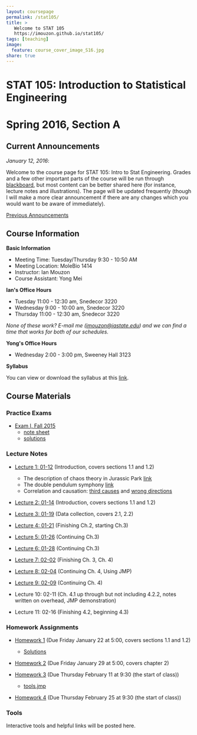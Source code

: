 ```yaml
---
layout: coursepage
permalink: /stat105/
title: >
   Welcome to STAT 105
   https://imouzon.github.io/stat105/
tags: [teaching]
image:
  feature: course_cover_image_S16.jpg
share: true
---
```


# STAT 105: Introduction to Statistical Engineering 

# Spring 2016, Section A

## Current Announcements

*January 12, 2016*:

Welcome to the course page for STAT 105: Intro to Stat Engineering. 
Grades and a few other important parts of the course will be run through [blackboard](https://bb.its.iastate.edu/), but most content can be better shared here (for instance, lecture notes and illustrations).
The page will be updated frequently (though I will make a more clear announcement if there are any changes which you would want to be aware of immediately).

[Previous Announcements](https://imouzon.github.io/stat105/announcements/)

## Course Information

**Basic Information**

-  Meeting Time: Tuesday/Thursday 9:30 - 10:50 AM
-  Meeting Location: MoleBio 1414
-  Instructor: Ian Mouzon
-  Course Assistant: Yong Mei

**Ian's Office Hours**

-  Tuesday 11:00 - 12:30 am, Snedecor 3220
-  Wednesday 9:00 - 10:00 am, Snedecor 3220
-  Thursday 11:00 - 12:30 am, Snedecor 3220

*None of these work? E-mail me (imouzon@iastate.edu) and we can find a time that works for both of our schedules.*

**Yong's Office Hours**

-  Wednesday 2:00 - 3:00 pm, Sweeney Hall 3123

**Syllabus**

You can view or download the syllabus at this [link](./syllabus_stat105_S16.pdf).


## Course Materials

### Practice Exams

-  [Exam I, Fall 2015](./practice_exams/stat105_F15_exam1_formB_print.pdf)
   -  [note sheet](./practice_exams/stat105_note_sheet_exam1.pdf)
   -  [solutions](./practice_exams/stat105_F15_exam1B_soln.pdf)

### Lecture Notes

-  [Lecture 1: 01-12](./lectures/lecture1/lecture1.html) (Introduction, covers sections 1.1 and 1.2)
   -  The description of chaos theory in Jurassic Park [link](https://www.youtube.com/watch?v=5cVLUPwrSmU)
   -  The double pendulum symphony [link](https://www.youtube.com/watch?v=MtJLhb9yaPc)
   -  Correlation and causation: [third causes](https://en.wikipedia.org/wiki/Third-cause_fallacy) and [wrong directions](https://en.wikipedia.org/wiki/Wrong_direction)

-  [Lecture 2: 01-14](./lectures/lecture2/lecture2.html) (Introduction, covers sections 1.1 and 1.2)

-  [Lecture 3: 01-19](./lectures/lecture3/lecture3.html) (Data collection, covers 2.1, 2.2)

-  [Lecture 4: 01-21](./lectures/lecture4/lecture4.html) (Finishing Ch.2, starting Ch.3)

-  [Lecture 5: 01-26](./lectures/lecture5/lecture5.html) (Continuing Ch.3)

-  [Lecture 6: 01-28](./lectures/lecture6/lecture6.html) (Continuing Ch.3)

-  [Lecture 7: 02-02](./lectures/lecture7/lecture7.html) (Finishing Ch. 3, Ch. 4)

-  [Lecture 8: 02-04](./lectures/lecture8/lecture8.html) (Continuing Ch. 4, Using JMP)

-  [Lecture 9: 02-09](./lectures/lecture9/lecture9.html) (Continuing Ch. 4)

-  Lecture 10: 02-11 (Ch. 4.1 up through but not including 4.2.2, notes written on overhead, JMP demonstration)

-  Lecture 11: 02-16 (Finishing 4.2, beginning 4.3)

### Homework Assignments

-  [Homework 1](./hw/hw1/stat105_hw1.pdf) (Due Friday January 22 at 5:00, covers sections 1.1 and 1.2)

   -  [Solutions](./hw/hw1/stat105_hw1_soln.pdf)

-  [Homework 2](./hw/hw2/stat105_hw2.pdf) (Due Friday January 29 at 5:00, covers chapter 2)

-  [Homework 3](./hw/hw3/stat105_hw3.pdf) (Due Thursday February 11 at 9:30 (the start of class))
   -  [tools.jmp](./hw/hw3/tools.jmp)

-  [Homework 4](./hw/hw4/stat105_hw4.pdf) (Due Thursday February 25 at 9:30 (the start of class))

### Tools

Interactive tools and helpful links will be posted here.
